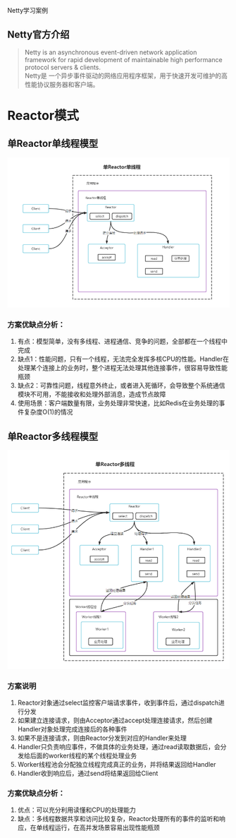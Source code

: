 Netty学习案例

## Netty官方介绍

> Netty is an asynchronous event-driven network application framework
> for rapid development of maintainable high performance protocol servers & clients.<br/>
> Netty是 一个异步事件驱动的网络应用程序框架，用于快速开发可维护的高性能协议服务器和客户端。

# Reactor模式

## 单Reactor单线程模型

![单Reactor单线程](./img/单Reactor单线程.png)

### 方案优缺点分析：

1. 有点：模型简单，没有多线程、进程通信、竞争的问题，全部都在一个线程中完成
2. 缺点1：性能问题，只有一个线程，无法完全发挥多核CPU的性能。Handler在处理某个连接上的业务时，整个进程无法处理其他连接事件，很容易导致性能瓶颈
3. 缺点2：可靠性问题，线程意外终止，或者进入死循环，会导致整个系统通信模块不可用，不能接收和处理外部消息，造成节点故障
4. 使用场景：客户端数量有限，业务处理非常快速，比如Redis在业务处理的事件复杂度O(1)的情况

## 单Reactor多线程模型

![单Reactor多线程](./img/单Reactor多线程.png)

### 方案说明

1. Reactor对象通过select监控客户端请求事件，收到事件后，通过dispatch进行分发
2. 如果建立连接请求，则由Acceptor通过accept处理连接请求，然后创建Handler对象处理完成连接后的各种事件
3. 如果不是连接请求，则由Reactor分发到对应的Handler来处理
4. Handler只负责响应事件，不做具体的业务处理，通过read读取数据后，会分发给后面的worker线程的某个线程处理业务
5. Worker线程池会分配独立线程完成真正的业务，并将结果返回给Handler
6. Handler收到响应后，通过send将结果返回给Client

### 方案优缺点分析：

1. 优点：可以充分利用读懂和CPU的处理能力
2. 缺点：多线程数据共享和访问比较复杂，Reactor处理所有的事件的监听和响应，在单线程运行，在高并发场景容易出现性能瓶颈

